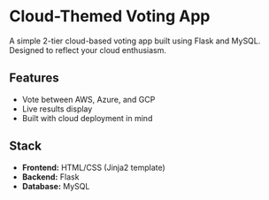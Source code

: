 # Cloud-Themed Voting App

A simple 2-tier cloud-based voting app built using Flask and MySQL. Designed to reflect your cloud enthusiasm.

## Features
- Vote between AWS, Azure, and GCP
- Live results display
- Built with cloud deployment in mind

## Stack
- **Frontend:** HTML/CSS (Jinja2 template)
- **Backend:** Flask
- **Database:** MySQL
